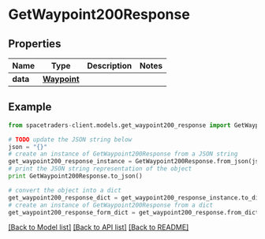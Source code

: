 # GetWaypoint200Response



## Properties

Name | Type | Description | Notes
------------ | ------------- | ------------- | -------------
**data** | [**Waypoint**](Waypoint.md) |  | 

## Example

```python
from spacetraders-client.models.get_waypoint200_response import GetWaypoint200Response

# TODO update the JSON string below
json = "{}"
# create an instance of GetWaypoint200Response from a JSON string
get_waypoint200_response_instance = GetWaypoint200Response.from_json(json)
# print the JSON string representation of the object
print GetWaypoint200Response.to_json()

# convert the object into a dict
get_waypoint200_response_dict = get_waypoint200_response_instance.to_dict()
# create an instance of GetWaypoint200Response from a dict
get_waypoint200_response_form_dict = get_waypoint200_response.from_dict(get_waypoint200_response_dict)
```
[[Back to Model list]](../README.md#documentation-for-models) [[Back to API list]](../README.md#documentation-for-api-endpoints) [[Back to README]](../README.md)


